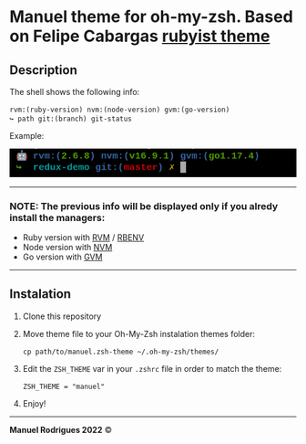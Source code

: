 # Manuel theme for oh-my-zsh. Based on Felipe Cabargas [rubyist theme](https://github.com/felipecabargas/oh-my-zsh-rubyist-theme)

## **Description**

The shell shows the following info:

    rvm:(ruby-version) nvm:(node-version) gvm:(go-version)
    ↪ path git:(branch) git-status

Example:

![](theme.png)

---

### NOTE: The previous info will be displayed only if you alredy install the managers:

- Ruby version with [RVM](https://rvm.io/) / [RBENV](https://github.com/rbenv/rbenv)
- Node version with [NVM](https://github.com/nvm-sh/nvm)
- Go version with [GVM](https://github.com/moovweb/gvm)

---

## **Instalation**

1.  Clone this repository
2.  Move theme file to your Oh-My-Zsh instalation themes folder:

        cp path/to/manuel.zsh-theme ~/.oh-my-zsh/themes/

3.  Edit the `ZSH_THEME` var in your `.zshrc` file in order to match the theme:

        ZSH_THEME = "manuel"

4.  Enjoy!

---

**Manuel Rodrigues 2022** &copy;
